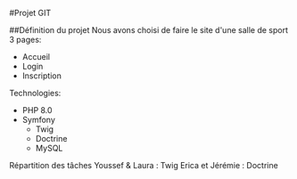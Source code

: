 #Projet GIT

##Définition du projet
Nous avons choisi de faire le site d'une salle de sport
3 pages:
- Accueil
- Login
- Inscription

Technologies:
- PHP 8.0
- Symfony
  - Twig
  - Doctrine
  - MySQL

Répartition des tâches
Youssef & Laura : Twig
Erica et Jérémie : Doctrine